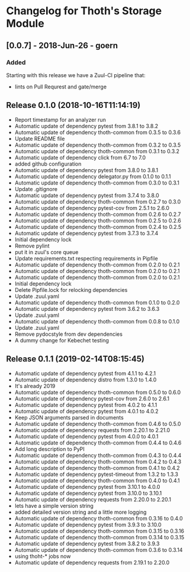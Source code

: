 # Changelog for Thoth's Storage Module

## [0.0.7] - 2018-Jun-26 - goern

### Added

Starting with this release we have a Zuul-CI pipeline that:

* lints on Pull Requrest and gate/merge

## Release 0.1.0 (2018-10-16T11:14:19)
* Report timestamp for an analyzer run
* Automatic update of dependency pytest from 3.8.1 to 3.8.2
* Automatic update of dependency thoth-common from 0.3.5 to 0.3.6
* Update README file
* Automatic update of dependency thoth-common from 0.3.2 to 0.3.5
* Automatic update of dependency thoth-common from 0.3.1 to 0.3.2
* Automatic update of dependency click from 6.7 to 7.0
* added github configuration
* Automatic update of dependency pytest from 3.8.0 to 3.8.1
* Automatic update of dependency delegator.py from 0.1.0 to 0.1.1
* Automatic update of dependency thoth-common from 0.3.0 to 0.3.1
* Update .gitignore
* Automatic update of dependency pytest from 3.7.4 to 3.8.0
* Automatic update of dependency thoth-common from 0.2.7 to 0.3.0
* Automatic update of dependency pytest-cov from 2.5.1 to 2.6.0
* Automatic update of dependency thoth-common from 0.2.6 to 0.2.7
* Automatic update of dependency thoth-common from 0.2.5 to 0.2.6
* Automatic update of dependency thoth-common from 0.2.4 to 0.2.5
* Automatic update of dependency pytest from 3.7.3 to 3.7.4
* Initial dependency lock
* Remove pylint
* put it in zuul's core queue
* Update requirements.txt respecting requirements in Pipfile
* Automatic update of dependency thoth-common from 0.2.0 to 0.2.1
* Automatic update of dependency thoth-common from 0.2.0 to 0.2.1
* Automatic update of dependency thoth-common from 0.2.0 to 0.2.1
* Initial dependency lock
* Delete Pipfile.lock for relocking dependencies
* Update .zuul.yaml
* Automatic update of dependency thoth-common from 0.1.0 to 0.2.0
* Automatic update of dependency pytest from 3.6.2 to 3.6.3
* Update .zuul.yaml
* Automatic update of dependency thoth-common from 0.0.8 to 0.1.0
* Update .zuul.yaml
* Remove pydocstyle from dev dependencies
* A dummy change for Kebechet testing

## Release 0.1.1 (2019-02-14T08:15:45)
* Automatic update of dependency pytest from 4.1.1 to 4.2.1
* Automatic update of dependency distro from 1.3.0 to 1.4.0
* It's already 2019
* Automatic update of dependency thoth-common from 0.5.0 to 0.6.0
* Automatic update of dependency pytest-cov from 2.6.0 to 2.6.1
* Automatic update of dependency pytest from 4.0.2 to 4.1.1
* Automatic update of dependency pytest from 4.0.1 to 4.0.2
* Keep JSON arguments parsed in documents
* Automatic update of dependency thoth-common from 0.4.6 to 0.5.0
* Automatic update of dependency requests from 2.20.1 to 2.21.0
* Automatic update of dependency pytest from 4.0.0 to 4.0.1
* Automatic update of dependency thoth-common from 0.4.4 to 0.4.6
* Add long description to PyPI
* Automatic update of dependency thoth-common from 0.4.3 to 0.4.4
* Automatic update of dependency thoth-common from 0.4.2 to 0.4.3
* Automatic update of dependency thoth-common from 0.4.1 to 0.4.2
* Automatic update of dependency pytest-timeout from 1.3.2 to 1.3.3
* Automatic update of dependency thoth-common from 0.4.0 to 0.4.1
* Automatic update of dependency pytest from 3.10.1 to 4.0.0
* Automatic update of dependency pytest from 3.10.0 to 3.10.1
* Automatic update of dependency requests from 2.20.0 to 2.20.1
* lets have a simple version string
* added detailed version string and a little more logging
* Automatic update of dependency thoth-common from 0.3.16 to 0.4.0
* Automatic update of dependency pytest from 3.9.3 to 3.10.0
* Automatic update of dependency thoth-common from 0.3.15 to 0.3.16
* Automatic update of dependency thoth-common from 0.3.14 to 0.3.15
* Automatic update of dependency pytest from 3.8.2 to 3.9.3
* Automatic update of dependency thoth-common from 0.3.6 to 0.3.14
* using thoht-* jobs now
* Automatic update of dependency requests from 2.19.1 to 2.20.0
